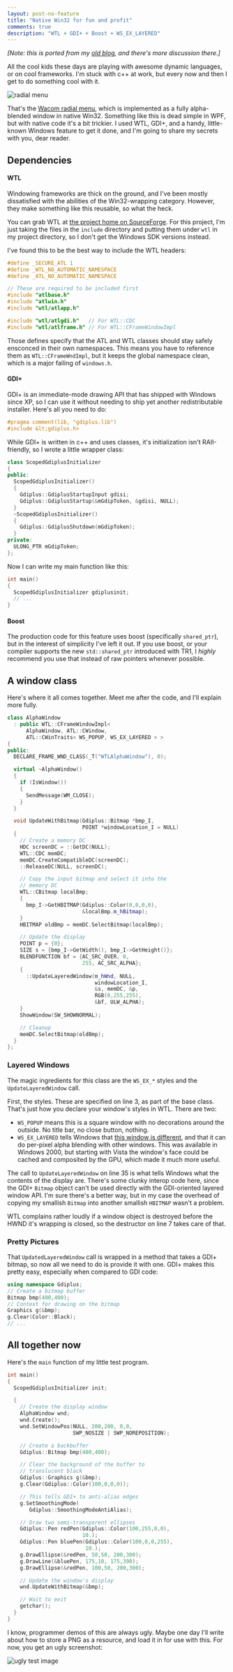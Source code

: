 ```yaml
---
layout: post-no-feature
title: "Native Win32 for fun and profit"
comments: true
description: "WTL + GDI+ + Boost + WS_EX_LAYERED"
---
```


*\[Note: this is ported from my [old
blog](http://ben.straubnet.net/post/3074077580/native-win32-for-fun-and-profit),
and there's more discussion there.\]*

All the cool kids these days are playing with awesome dynamic languages, or on
cool frameworks.  I'm stuck with c++ at work, but every now and then I get to
do something cool with it.

![radial menu](/images/nativewin32/1.png)


That's the [Wacom radial
menu](http://graphicssoft.about.com/od/hardware/ig/Wacom-Intuos4/Intuos4-Radial-Menu.htm),
which is implemented as a fully alpha-blended window in native Win32. Something
like this is dead simple in WPF, but with native code it's a bit trickier.
I used WTL, GDI+, and a handy, little-known Windows feature to get it done, and
I'm going to share my secrets with you, dear reader.

## Dependencies
#### WTL

Windowing frameworks are thick on the ground, and I've been mostly dissatisfied
with the abilities of the Win32-wrapping category. However, they make something
like this reusable, so what the heck.

You can grab WTL at [the project home on
SourceForge](http://wtl.sourceforge.net/). For this project, I'm just taking
the files in the `include` directory and putting them under `wtl` in my project
directory, so I don't get the Windows SDK versions instead.

I've found this to be the best way to include the WTL headers:

```c++
#define _SECURE_ATL 1
#define _WTL_NO_AUTOMATIC_NAMESPACE
#define _ATL_NO_AUTOMATIC_NAMESPACE

// These are required to be included first
#include "atlbase.h"
#include "atlwin.h"
#include "wtl/atlapp.h"

#include "wtl/atlgdi.h"   // For WTL::CDC
#include "wtl/atlframe.h" // For WTL::CFrameWindowImpl
```

Those defines specify that the ATL and WTL classes should stay safely ensconced
in their own namespaces. This means you have to reference them as
`WTL::CFrameWndImpl`, but it keeps the global namespace clean, which is a major
failing of `windows.h`.

#### GDI+

GDI+ is an immediate-mode drawing API that has shipped with Windows since XP,
so I can use it without needing to ship yet another redistributable installer.
Here's all you need to do:

```c++
#pragma comment(lib, "gdiplus.lib")
#include &lt;gdiplus.h>
```

While GDI+ is written in c++ and uses classes, it's initialization isn't
RAII-friendly, so I wrote a little wrapper class:

```c++
class ScopedGdiplusInitializer
{
public:
  ScopedGdiplusInitializer()
  {
    Gdiplus::GdiplusStartupInput gdisi;
    Gdiplus::GdiplusStartup(&mGdipToken, &gdisi, NULL);
  }
  ~ScopedGdiplusInitializer()
  {
    Gdiplus::GdiplusShutdown(mGdipToken);
  }
private:
  ULONG_PTR mGdipToken;
};
```

Now I can write my main function like this:

```c++
int main()
{
  ScopedGdiplusInitializer gdiplusinit;
  // ...
}
```

#### Boost

The production code for this feature uses boost (specifically `shared_ptr`),
but in the interest of simplicity I've left it out. If you use boost, or your
compiler supports the new `std::shared_ptr` introduced with TR1, I _highly_
recommend you use that instead of raw pointers whenever possible.

## A window class

Here's where it all comes together. Meet me after the code, and I'll explain
more fully.

```c++
class AlphaWindow
  : public WTL::CFrameWindowImpl<
      AlphaWindow, ATL::CWindow,
      ATL::CWinTraits< WS_POPUP, WS_EX_LAYERED > >
{
public:
  DECLARE_FRAME_WND_CLASS(_T("WTLAlphaWindow"), 0);

  virtual ~AlphaWindow()
  {
    if (IsWindow())
    {
      SendMessage(WM_CLOSE);
    }
  }

  void UpdateWithBitmap(Gdiplus::Bitmap *bmp_I,
                        POINT *windowLocation_I = NULL)
  {
    // Create a memory DC
    HDC screenDC = ::GetDC(NULL);
    WTL::CDC memDC;
    memDC.CreateCompatibleDC(screenDC);
    ::ReleaseDC(NULL, screenDC);

    // Copy the input bitmap and select it into the
    // memory DC
    WTL::CBitmap localBmp;
    {
      bmp_I->GetHBITMAP(Gdiplus::Color(0,0,0,0),
                        &localBmp.m_hBitmap);
    }
    HBITMAP oldBmp = memDC.SelectBitmap(localBmp);

    // Update the display
    POINT p = {0};
    SIZE s = {bmp_I->GetWidth(), bmp_I->GetHeight()};
    BLENDFUNCTION bf = {AC_SRC_OVER, 0,
                        255, AC_SRC_ALPHA};
    {
      ::UpdateLayeredWindow(m_hWnd, NULL,
                            windowLocation_I,
                            &s, memDC, &p,
                            RGB(0,255,255),
                            &bf, ULW_ALPHA);
    }
    ShowWindow(SW_SHOWNORMAL);

    // Cleanup
    memDC.SelectBitmap(oldBmp);
  }
};
```

### Layered Windows

The magic ingredients for this class are the `WS_EX_*` styles and the
`UpdateLayeredWindow` call.

First, the styles. These are specified on line 3, as part of the base class.
That's just how you declare your window's styles in WTL. There are two:

* `WS_POPUP` means this is a square window with no decorations around the
  outside. No title bar, no close button, nothing.
* `WS_EX_LAYERED` tells Windows that [this window is
  different](http://msdn.microsoft.com/en-us/library/ms997507.aspx), and that
  it can do per-pixel alpha blending with other windows. This was available in
  Windows 2000, but starting with Vista the window's face could be cached and
  composited by the GPU, which made it much more useful.

The call to `UpdateLayeredWindow` on line 35 is what tells Windows what the
contents of the display are. There's some clunky interop code here, since the
GDI+ `Bitmap` object can't be used directly with the GDI-oriented layered
window API. I'm sure there's a better way, but in my case the overhead of
copying my smallish `Bitmap` into another smallish `HBITMAP` wasn't a problem.

WTL complains rather loudly if a window object is destroyed before the HWND
it's wrapping is closed, so the destructor on line 7 takes care of that.

### Pretty Pictures

That `UpdatedLayeredWindow` call is wrapped in a method that takes a GDI+
bitmap, so now all we need to do is provide it with one. GDI+ makes this pretty
easy, especially when compared to GDI code:

```c++
using namespace Gdiplus;
// Create a bitmap buffer
Bitmap bmp(400,400);
// Context for drawing on the bitmap
Graphics g(&bmp);
g.Clear(Color::Black);
// ...
```

## All together now
Here's the `main` function of my little test program.

```c++
int main()
{
  ScopedGdiplusInitializer init;

  {
    // Create the display window
    AlphaWindow wnd;
    wnd.Create();
    wnd.SetWindowPos(NULL, 200,200, 0,0,
                     SWP_NOSIZE | SWP_NOREPOSITION);

    // Create a backbuffer
    Gdiplus::Bitmap bmp(400,400);

    // Clear the background of the buffer to
    // translucent black
    Gdiplus::Graphics g(&bmp);
    g.Clear(Gdiplus::Color(100,0,0,0));

    // This tells GDI+ to anti-alias edges
    g.SetSmoothingMode(
       Gdiplus::SmoothingModeAntiAlias);

    // Draw two semi-transparent ellipses
    Gdiplus::Pen redPen(Gdiplus::Color(100,255,0,0),
                        10.);
    Gdiplus::Pen bluePen(Gdiplus::Color(100,0,0,255),
                         10.);
    g.DrawEllipse(&redPen, 50,50, 200,300);
    g.DrawLine(&bluePen, 175,10, 175,390);
    g.DrawEllipse(&redPen, 100,50, 200,300);

    // Update the window's display
    wnd.UpdateWithBitmap(&bmp);

    // Wait to exit
    getchar();
  }
}
```

I know, programmer demos of this are always ugly. Maybe one day I'll write
about how to store a PNG as a resource, and load it in for use with this. For
now, you get an ugly screenshot:

![ugly test image](/images/nativewin32/2.png)
